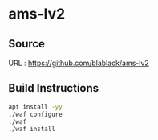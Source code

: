 # ams-lv2

## Source
URL : https://github.com/blablack/ams-lv2

## Build Instructions
```sh
apt install -yy 
./waf configure
./waf 
./waf install
```
